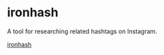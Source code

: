 # ironhash

A tool for researching related hashtags on Instagram.

[ironhash](https://ironhash.com)

